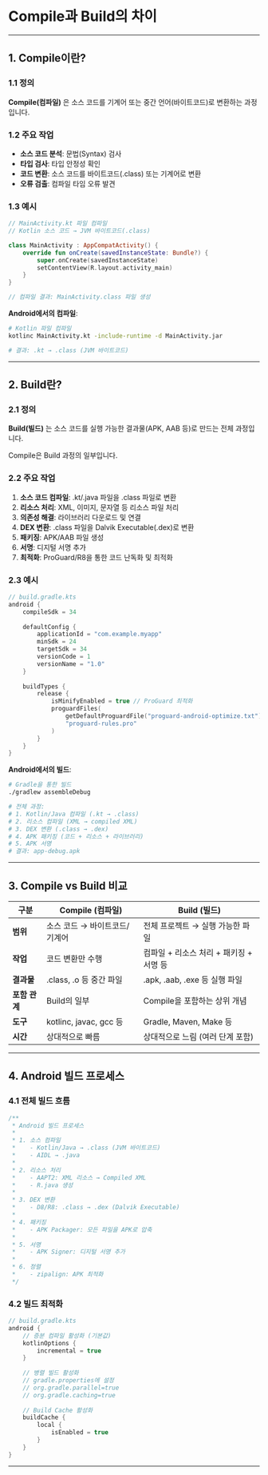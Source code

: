 # Compile과 Build의 차이

---

## 1. Compile이란?

### 1.1 정의

**Compile(컴파일)** 은 소스 코드를 기계어 또는 중간 언어(바이트코드)로 변환하는 과정입니다.

### 1.2 주요 작업

- **소스 코드 분석**: 문법(Syntax) 검사
- **타입 검사**: 타입 안정성 확인
- **코드 변환**: 소스 코드를 바이트코드(.class) 또는 기계어로 변환
- **오류 검출**: 컴파일 타임 오류 발견

### 1.3 예시

```kotlin
// MainActivity.kt 파일 컴파일
// Kotlin 소스 코드 → JVM 바이트코드(.class)

class MainActivity : AppCompatActivity() {
    override fun onCreate(savedInstanceState: Bundle?) {
        super.onCreate(savedInstanceState)
        setContentView(R.layout.activity_main)
    }
}

// 컴파일 결과: MainActivity.class 파일 생성
```

**Android에서의 컴파일**:
```bash
# Kotlin 파일 컴파일
kotlinc MainActivity.kt -include-runtime -d MainActivity.jar

# 결과: .kt → .class (JVM 바이트코드)
```

---

## 2. Build란?

### 2.1 정의

**Build(빌드)** 는 소스 코드를 실행 가능한 결과물(APK, AAB 등)로 만드는 전체 과정입니다.

Compile은 Build 과정의 일부입니다.

### 2.2 주요 작업

1. **소스 코드 컴파일**: .kt/.java 파일을 .class 파일로 변환
2. **리소스 처리**: XML, 이미지, 문자열 등 리소스 파일 처리
3. **의존성 해결**: 라이브러리 다운로드 및 연결
4. **DEX 변환**: .class 파일을 Dalvik Executable(.dex)로 변환
5. **패키징**: APK/AAB 파일 생성
6. **서명**: 디지털 서명 추가
7. **최적화**: ProGuard/R8을 통한 코드 난독화 및 최적화

### 2.3 예시

```kotlin
// build.gradle.kts
android {
    compileSdk = 34
    
    defaultConfig {
        applicationId = "com.example.myapp"
        minSdk = 24
        targetSdk = 34
        versionCode = 1
        versionName = "1.0"
    }
    
    buildTypes {
        release {
            isMinifyEnabled = true // ProGuard 최적화
            proguardFiles(
                getDefaultProguardFile("proguard-android-optimize.txt"),
                "proguard-rules.pro"
            )
        }
    }
}
```

**Android에서의 빌드**:
```bash
# Gradle을 통한 빌드
./gradlew assembleDebug

# 전체 과정:
# 1. Kotlin/Java 컴파일 (.kt → .class)
# 2. 리소스 컴파일 (XML → compiled XML)
# 3. DEX 변환 (.class → .dex)
# 4. APK 패키징 (코드 + 리소스 + 라이브러리)
# 5. APK 서명
# 결과: app-debug.apk
```

---

## 3. Compile vs Build 비교

| 구분 | Compile (컴파일) | Build (빌드) |
|------|-----------------|-------------|
| **범위** | 소스 코드 → 바이트코드/기계어 | 전체 프로젝트 → 실행 가능한 파일 |
| **작업** | 코드 변환만 수행 | 컴파일 + 리소스 처리 + 패키징 + 서명 등 |
| **결과물** | .class, .o 등 중간 파일 | .apk, .aab, .exe 등 실행 파일 |
| **포함 관계** | Build의 일부 | Compile을 포함하는 상위 개념 |
| **도구** | kotlinc, javac, gcc 등 | Gradle, Maven, Make 등 |
| **시간** | 상대적으로 빠름 | 상대적으로 느림 (여러 단계 포함) |

---

## 4. Android 빌드 프로세스

### 4.1 전체 빌드 흐름

```kotlin
/**
 * Android 빌드 프로세스
 * 
 * 1. 소스 컴파일
 *    - Kotlin/Java → .class (JVM 바이트코드)
 *    - AIDL → .java
 *    
 * 2. 리소스 처리
 *    - AAPT2: XML 리소스 → Compiled XML
 *    - R.java 생성
 *    
 * 3. DEX 변환
 *    - D8/R8: .class → .dex (Dalvik Executable)
 *    
 * 4. 패키징
 *    - APK Packager: 모든 파일을 APK로 압축
 *    
 * 5. 서명
 *    - APK Signer: 디지털 서명 추가
 *    
 * 6. 정렬
 *    - zipalign: APK 최적화
 */
```

### 4.2 빌드 최적화

```kotlin
// build.gradle.kts
android {
    // 증분 컴파일 활성화 (기본값)
    kotlinOptions {
        incremental = true
    }
    
    // 병렬 빌드 활성화
    // gradle.properties에 설정
    // org.gradle.parallel=true
    // org.gradle.caching=true
    
    // Build Cache 활성화
    buildCache {
        local {
            isEnabled = true
        }
    }
}
```

---
